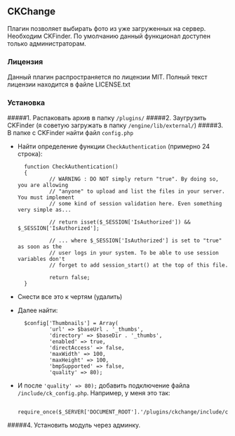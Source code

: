 <a name="CKChange"></a>
## CKChange
Плагин позволяет выбирать фото из уже загруженных на сервер. Необходим CKFinder.
По умолчанию данный функционал доступен только администраторам.

<a name="license"></a>
### Лицензия
Данный плагин распространяется по лицензии MIT. Полный текст лицензии находится в файле LICENSE.txt

<a name="install"></a>
### Установка

#####1. Распаковать архив в папку `/plugins/`
#####2. Заугрузить CKFinder (я советую загружать в папку `/engine/lib/external/`)
#####3. В папке с CKFinder найти файл `config.php`

* Найти определение функции `CheckAuthentication` (примерно 24 строка):

        function CheckAuthentication()
        {
                // WARNING : DO NOT simply return "true". By doing so, you are allowing
                // "anyone" to upload and list the files in your server. You must implement
                // some kind of session validation here. Even something very simple as...

                // return isset($_SESSION['IsAuthorized']) && $_SESSION['IsAuthorized'];

                // ... where $_SESSION['IsAuthorized'] is set to "true" as soon as the
                // user logs in your system. To be able to use session variables don't
                // forget to add session_start() at the top of this file.

                return false;
        }

* Снести все это к чертям (удалить)
* Далее найти:

        $config['Thumbnails'] = Array(
                'url' => $baseUrl . '_thumbs',
                'directory' => $baseDir . '_thumbs',
                'enabled' => true,
                'directAccess' => false,
                'maxWidth' => 100,
                'maxHeight' => 100,
                'bmpSupported' => false,
                'quality' => 80);

* И после `'quality' => 80);` добавить подключение файла `/include/ck_config.php`. Например, у меня это так:

        require_once($_SERVER['DOCUMENT_ROOT'].'/plugins/ckchange/include/ck_config.php');

#####4. Установить модуль через админку.
